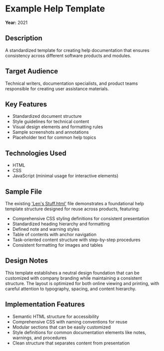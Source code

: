 # Example Help Template

**Year:** 2021

## Description
A standardized template for creating help documentation that ensures consistency across different software products and modules.

## Target Audience
Technical writers, documentation specialists, and product teams responsible for creating user assistance materials.

## Key Features
- Standardized document structure
- Style guidelines for technical content
- Visual design elements and formatting rules
- Sample screenshots and annotations
- Placeholder text for common help topics

## Technologies Used
- HTML
- CSS
- JavaScript (minimal usage for interactive elements)

## Sample File
The existing ['Len's Stuff.html'](./Len's%20Stuff.html) file demonstrates a foundational help template structure designed for reuse across products, featuring:

- Comprehensive CSS styling definitions for consistent presentation
- Standardized heading hierarchy and formatting
- Defined note and warning styles
- Table of contents with anchor navigation
- Task-oriented content structure with step-by-step procedures
- Consistent formatting for images and tables

## Design Notes
This template establishes a neutral design foundation that can be customized with company branding while maintaining a consistent structure. The layout is optimized for both online viewing and printing, with careful attention to typography, spacing, and content hierarchy.

## Implementation Features
- Semantic HTML structure for accessibility
- Comprehensive CSS with naming conventions for reuse
- Modular sections that can be easily customized
- Style definitions for common documentation elements like notes, warnings, and procedures
- Clean structure that separates content from presentation